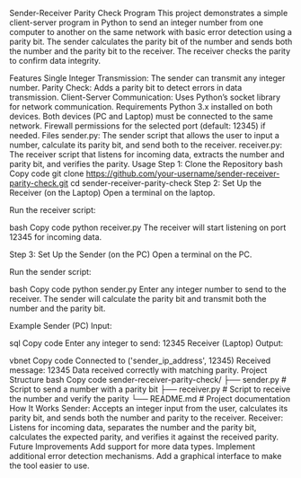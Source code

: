 Sender-Receiver Parity Check Program
This project demonstrates a simple client-server program in Python to send an integer number from one computer to another on the same network with basic error detection using a parity bit. The sender calculates the parity bit of the number and sends both the number and the parity bit to the receiver. The receiver checks the parity to confirm data integrity.

Features
Single Integer Transmission: The sender can transmit any integer number.
Parity Check: Adds a parity bit to detect errors in data transmission.
Client-Server Communication: Uses Python’s socket library for network communication.
Requirements
Python 3.x installed on both devices.
Both devices (PC and Laptop) must be connected to the same network.
Firewall permissions for the selected port (default: 12345) if needed.
Files
sender.py: The sender script that allows the user to input a number, calculate its parity bit, and send both to the receiver.
receiver.py: The receiver script that listens for incoming data, extracts the number and parity bit, and verifies the parity.
Usage
Step 1: Clone the Repository
bash
Copy code
git clone https://github.com/your-username/sender-receiver-parity-check.git
cd sender-receiver-parity-check
Step 2: Set Up the Receiver (on the Laptop)
Open a terminal on the laptop.

Run the receiver script:

bash
Copy code
python receiver.py
The receiver will start listening on port 12345 for incoming data.

Step 3: Set Up the Sender (on the PC)
Open a terminal on the PC.

Run the sender script:

bash
Copy code
python sender.py
Enter any integer number to send to the receiver. The sender will calculate the parity bit and transmit both the number and the parity bit.

Example
Sender (PC) Input:

sql
Copy code
Enter any integer to send: 12345
Receiver (Laptop) Output:

vbnet
Copy code
Connected to ('sender_ip_address', 12345)
Received message: 12345
Data received correctly with matching parity.
Project Structure
bash
Copy code
sender-receiver-parity-check/
├── sender.py       # Script to send a number with a parity bit
├── receiver.py     # Script to receive the number and verify the parity
└── README.md       # Project documentation
How It Works
Sender: Accepts an integer input from the user, calculates its parity bit, and sends both the number and parity to the receiver.
Receiver: Listens for incoming data, separates the number and the parity bit, calculates the expected parity, and verifies it against the received parity.
Future Improvements
Add support for more data types.
Implement additional error detection mechanisms.
Add a graphical interface to make the tool easier to use.
